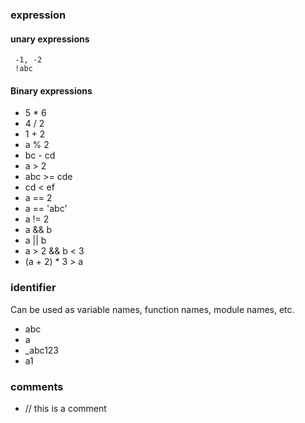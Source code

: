 ### expression

#### unary expressions
```
 -1, -2
 !abc

```


#### Binary expressions

- 5 * 6
- 4 / 2
- 1 + 2
- a % 2
- bc - cd
- a > 2
- abc >= cde
- cd < ef
- a == 2
- a == 'abc'
- a != 2
- a && b
- a || b
- a > 2 && b < 3
- (a + 2) * 3 > a


### identifier
Can be used as variable names, function names, module names, etc.
- abc
- a
- _abc123
- a1

### comments
- // this is a comment